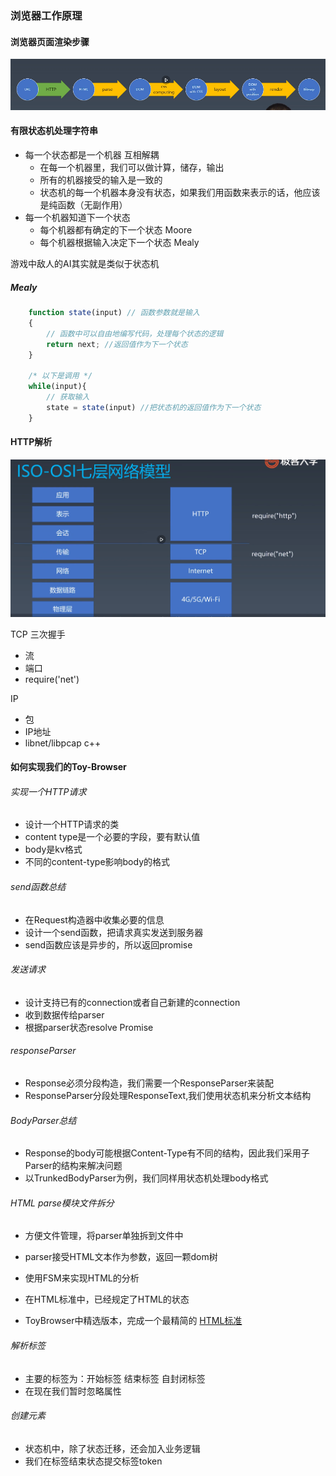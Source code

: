 ### 浏览器工作原理

#### 浏览器页面渲染步骤
![](./image/pic1.png)

#### 有限状态机处理字符串
+ 每一个状态都是一个机器 互相解耦
    + 在每一个机器里，我们可以做计算，储存，输出
    + 所有的机器接受的输入是一致的
    + 状态机的每一个机器本身没有状态，如果我们用函数来表示的话，他应该是纯函数（无副作用）
+ 每一个机器知道下一个状态
    + 每个机器都有确定的下一个状态 Moore
    + 每个机器根据输入决定下一个状态 Mealy

游戏中敌人的AI其实就是类似于状态机

##### Mealy 
```javascript
    function state(input) // 函数参数就是输入
    {
        // 函数中可以自由地编写代码，处理每个状态的逻辑
        return next; //返回值作为下一个状态
    }

    /* 以下是调用 */
    while(input){
        // 获取输入
        state = state(input) //把状态机的返回值作为下一个状态
    }
```

#### HTTP解析
![](./image/pic2.png)

TCP 三次握手
+ 流
+ 端口
+ require('net')

IP
+ 包
+ IP地址
+ libnet/libpcap c++


#### 如何实现我们的Toy-Browser
###### 实现一个HTTP请求
+ 设计一个HTTP请求的类
+ content type是一个必要的字段，要有默认值
+ body是kv格式
+ 不同的content-type影响body的格式

###### send函数总结
+ 在Request构造器中收集必要的信息
+ 设计一个send函数，把请求真实发送到服务器
+ send函数应该是异步的，所以返回promise 

###### 发送请求
+ 设计支持已有的connection或者自己新建的connection
+ 收到数据传给parser
+ 根据parser状态resolve Promise

###### responseParser
+ Response必须分段构造，我们需要一个ResponseParser来装配
+ ResponseParser分段处理ResponseText,我们使用状态机来分析文本结构

###### BodyParser总结
+ Response的body可能根据Content-Type有不同的结构，因此我们采用子Parser的结构来解决问题
+ 以TrunkedBodyParser为例，我们同样用状态机处理body格式

###### HTML parse模块文件拆分
+ 方便文件管理，将parser单独拆到文件中
+ parser接受HTML文本作为参数，返回一颗dom树

+ 使用FSM来实现HTML的分析
+ 在HTML标准中，已经规定了HTML的状态
+ ToyBrowser中精选版本，完成一个最精简的
[HTML标准](https://html.spec.whatwg.org/multipage/)

###### 解析标签
+ 主要的标签为：开始标签 结束标签 自封闭标签
+ 在现在我们暂时忽略属性

###### 创建元素
+ 状态机中，除了状态迁移，还会加入业务逻辑
+ 我们在标签结束状态提交标签token
